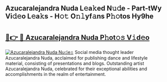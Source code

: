 ## Azucaralejandra Nuda L𝚎a𝚔ed N𝚞𝚍e - Part-tWy Vi𝚍𝚎o L𝚎a𝚔s - H𝚘𝚝 O𝚗𝚕yf𝚊ns P𝚑𝚘tos Hy9he

# <h2><a href="http://kfc5c1.oniu.top/?m=Azucaralejandra+Nuda">🔗👉 🔴 Azucaralejandra Nuda P𝚑ot𝚘𝚜 V𝚒d𝚎o</a></h2>

[![Azucaralejandra Nuda Nu𝚍e𝚜](https://i.imgur.com/0qMVB7G.gif)](http://kfc5c1.oniu.top/?m=Azucaralejandra+Nuda)
Social media thought leader Azucaralejandra Nuda, acclaimed for publishing dance and lifestyle material, consisting of presentations and blogs. Outstanding artist Azucaralejandra Nuda, celebrated for their exceptional abilities and accomplishments in the realm of entertainment.  
